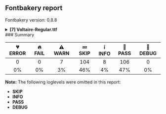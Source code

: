 ## Fontbakery report

Fontbakery version: 0.8.8

<details><summary><b>[7] Voltaire-Regular.ttf</b></summary><div><details><summary>⚠ <b>WARN:</b> Glyphs are similiar to Google Fonts version? (<a href="https://font-bakery.readthedocs.io/en/latest/fontbakery/profiles/googlefonts.html#com.google.fonts/check/production_glyphs_similarity">com.google.fonts/check/production_glyphs_similarity</a>)</summary><div>


* ⚠ **WARN** Following glyphs differ greatly from Google Fonts version:
	* itilde
	* .notdef
	* J
	* d
	* O
	* w
	* L
	* Atilde
	* braceleft
	* threequarters and 106 more.

Use -F or --full-lists to disable shortening of long lists.
</div></details><details><summary>⚠ <b>WARN:</b> Is there kerning info for non-ligated sequences? (<a href="https://font-bakery.readthedocs.io/en/latest/fontbakery/profiles/googlefonts.html#com.google.fonts/check/kerning_for_non_ligated_sequences">com.google.fonts/check/kerning_for_non_ligated_sequences</a>)</summary><div>


* ⚠ **WARN** GPOS table lacks kerning info for the following non-ligated sequences:
	- f + f
	- f + i
	- i + l

   [code: lacks-kern-info]
</div></details><details><summary>⚠ <b>WARN:</b> Ensure fonts have ScriptLangTags declared on the 'meta' table. (<a href="https://font-bakery.readthedocs.io/en/latest/fontbakery/profiles/googlefonts.html#com.google.fonts/check/meta/script_lang_tags">com.google.fonts/check/meta/script_lang_tags</a>)</summary><div>


* ⚠ **WARN** This font file does not have a 'meta' table. [code: lacks-meta-table]
</div></details><details><summary>⚠ <b>WARN:</b> Check font contains no unreachable glyphs (<a href="https://font-bakery.readthedocs.io/en/latest/fontbakery/profiles/universal.html#com.google.fonts/check/unreachable_glyphs">com.google.fonts/check/unreachable_glyphs</a>)</summary><div>


* ⚠ **WARN** The following glyphs could not be reached by codepoint or substitution rules:
	- zero.tf.zero
	- .null 
	- And newGlyph
 [code: unreachable-glyphs]
</div></details><details><summary>⚠ <b>WARN:</b> Check if each glyph has the recommended amount of contours. (<a href="https://font-bakery.readthedocs.io/en/latest/fontbakery/profiles/universal.html#com.google.fonts/check/contour_count">com.google.fonts/check/contour_count</a>)</summary><div>


* ⚠ **WARN** This font has a 'Soft Hyphen' character (codepoint 0x00AD) which is supposed to be zero-width and invisible, and is used to mark a hyphenation possibility within a word in the absence of or overriding dictionary hyphenation. It is mostly an obsolete mechanism now, and the character is only included in fonts for legacy codepage coverage. [code: softhyphen]
* ⚠ **WARN** This check inspects the glyph outlines and detects the total number of contours in each of them. The expected values are infered from the typical ammounts of contours observed in a large collection of reference font families. The divergences listed below may simply indicate a significantly different design on some of your glyphs. On the other hand, some of these may flag actual bugs in the font such as glyphs mapped to an incorrect codepoint. Please consider reviewing the design and codepoint assignment of these to make sure they are correct.

The following glyphs do not have the recommended number of contours:

	- Glyph name: Eth	Contours detected: 3	Expected: 2
	- Glyph name: dcroat	Contours detected: 3	Expected: 2
	- Glyph name: hbar	Contours detected: 2	Expected: 1
	- Glyph name: Lslash	Contours detected: 2	Expected: 1
	- Glyph name: lslash	Contours detected: 2	Expected: 1
	- Glyph name: Tbar	Contours detected: 2	Expected: 1
	- Glyph name: tbar	Contours detected: 2	Expected: 1
	- Glyph name: Uogonek	Contours detected: 2	Expected: 1
	- Glyph name: uni0180	Contours detected: 3	Expected: 2
	- Glyph name: uni019A	Contours detected: 2	Expected: 1 
	- And 58 more.

Use -F or --full-lists to disable shortening of long lists.
 [code: contour-count]
</div></details><details><summary>⚠ <b>WARN:</b> Ensure dotted circle glyph is present and can attach marks. (<a href="https://font-bakery.readthedocs.io/en/latest/fontbakery/profiles/universal.html#com.google.fonts/check/dotted_circle">com.google.fonts/check/dotted_circle</a>)</summary><div>


* ⚠ **WARN** No dotted circle glyph present [code: missing-dotted-circle]
</div></details><details><summary>⚠ <b>WARN:</b> Do outlines contain any semi-vertical or semi-horizontal lines? (<a href="https://font-bakery.readthedocs.io/en/latest/fontbakery/profiles/<Section: Outline Correctness Checks>.html#com.google.fonts/check/outline_semi_vertical">com.google.fonts/check/outline_semi_vertical</a>)</summary><div>


* ⚠ **WARN** The following glyphs have semi-vertical/semi-horizontal lines:
 * Amacron (U+0100): L<<235.0,1721.0>--<236.0,1879.0>>
 * Amacron (U+0100): L<<718.0,1879.0>--<719.0,1721.0>>
 * Aogonek (U+0104): L<<951.0,-365.0>--<950.0,-506.0>>
 * Bmacronbelow (U+1E06): L<<204.0,-287.0>--<205.0,-129.0>>
 * Bmacronbelow (U+1E06): L<<687.0,-129.0>--<688.0,-287.0>>
 * Dmacronbelow (U+1E0E): L<<246.0,-287.0>--<247.0,-129.0>>
 * Dmacronbelow (U+1E0E): L<<729.0,-129.0>--<730.0,-287.0>>
 * Emacron (U+0112): L<<188.0,1721.0>--<189.0,1879.0>>
 * Emacron (U+0112): L<<671.0,1879.0>--<672.0,1721.0>>
 * Eng (U+014A): L<<347.0,1299.0>--<346.0,0.0>> and 163 more.

Use -F or --full-lists to disable shortening of long lists. [code: found-semi-vertical]
</div></details><br></div></details>
### Summary

| 💔 ERROR | 🔥 FAIL | ⚠ WARN | 💤 SKIP | ℹ INFO | 🍞 PASS | 🔎 DEBUG |
|:-----:|:----:|:----:|:----:|:----:|:----:|:----:|
| 0 | 0 | 7 | 104 | 8 | 106 | 0 |
| 0% | 0% | 3% | 46% | 4% | 47% | 0% |

**Note:** The following loglevels were omitted in this report:
* **SKIP**
* **INFO**
* **PASS**
* **DEBUG**
